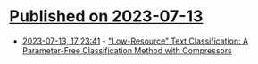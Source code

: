 # [Published on 2023-07-13](index.md)

* [2023-07-13, 17:23:41](https://lobste.rs/s/htsspg/low_resource_text_classification) - [\"Low-Resource” Text Classification: A Parameter-Free Classification Method with Compressors](https://aclanthology.org/2023.findings-acl.426.pdf)
